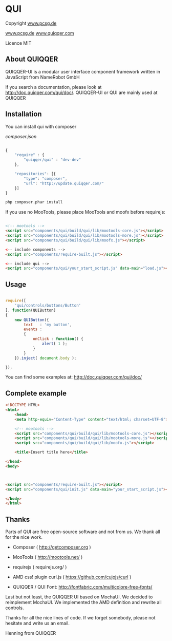 
# QUI

Copyright www.pcsg.de

www.pcsg.de
www.quiqqer.com

Licence MIT

## About QUIQQER

QUIQQER-UI is a modular user interface component framework written in JavaScript from NameRobot GmbH

If you search a documentation, please look at http://doc.quiqqer.com/qui/doc/.
QUIQQER-UI or QUI are mainly used at QUIQQER

## Installation

You can install qui with composer

*composer.json*


```javascript

{
    "require" : {
        "quiqqer/qui" : "dev-dev"
    },

    "repositories": [{
        "type": "composer",
        "url": "http://update.quiqqer.com/"
    }]
}

```

```bash
php composer.phar install
```

If you use no MooTools, please place MooTools and moofx before requirejs:


``` html

<!-- mootools -->
<script src="components/qui/build/qui/lib/mootools-core.js"></script>
<script src="components/qui/build/qui/lib/mootools-more.js"></script>
<script src="components/qui/build/qui/lib/moofx.js"></script>

<-- include components -->
<script src="components/require-built.js"></script>

<-- include qui -->
<script src="components/qui/your_start_script.js" data-main="load.js"></script>


```


## Usage

```javascript

require([
    'qui/controls/buttons/Button'
], function(QUIButton)
{
    new QUIButton({
        text   : 'my button',
        events :
        {
            onClick : function() {
                alert( 1 );
            }
        }
    }).inject( document.body );

});

```

You can find some examples at:
http://doc.quiqqer.com/qui/doc/




## Complete example

```html
<!DOCTYPE HTML>
<html>
    <head>
    <meta http-equiv="Content-Type" content="text/html; charset=UTF-8">

    <!-- mootools -->
    <script src="components/qui/build/qui/lib/mootools-core.js"></script>
    <script src="components/qui/build/qui/lib/mootools-more.js"></script>
    <script src="components/qui/build/qui/lib/moofx.js"></script>

    <title>Insert title here</title>

</head>
<body>



<script src="components/require-built.js"></script>
<script src="components/qui/init.js" data-main="your_start_script.js"></script>

</body>
</html>
```





## Thanks

Parts of QUI are free open-source software and not from us.
We thank all for the nice work.

- Composer ( http://getcomposer.org )
- MooTools ( http://mootools.net/ )
- requirejs ( requirejs.org/ )
- AMD css! plugin curl.js ( https://github.com/cujojs/curl )

- QUIQQER / QUI Font: http://fontfabric.com/multicolore-free-fonts/

Last but not least, the QUIQQER UI based on MochaUI.
We decided to reimplement MochaUI.
We implemented the AMD definition and rewrite all controls.

Thanks for all the nice lines of code.
If we forget somebody, please not hesitate and write us an email.

Henning from QUIQQER
